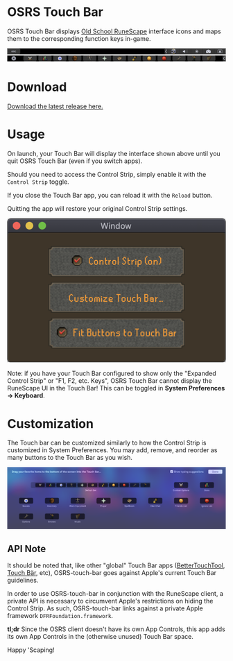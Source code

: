 # OSRS Touch Bar
OSRS Touch Bar displays [Old School RuneScape](http://oldschool.runescape.com) interface icons and maps them to the corresponding function keys in-game. 

![Touch bar screenshot](./docs/touchBarScreenshot.png)





# Download

[Download the latest release here.](https://github.com/pg8wood/OSRS-touch-bar/releases/download/1.0/OSRS-touch-bar-1.0.dmg)

# Usage

On launch, your Touch Bar will display the interface shown above until you quit OSRS Touch Bar (even if you switch apps). 

Should you need to access the Control Strip, simply enable it with the `Control Strip` toggle.

If you close the Touch Bar app, you can reload it with the `Reload` button.

Quitting the app will restore your original Control Strip settings.

<!--Centered Image-->
<p align="center">
  <img src="./docs/appScreenshot.png"/>
</p>

Note: if you have your Touch Bar configured to show only the "Expanded Control Strip" or "F1, F2, etc. Keys", OSRS Touch Bar cannot display the RuneScape UI in the Touch Bar! This can be toggled in __System Preferences &rarr; Keyboard__. 

# Customization
The Touch bar can be customized similarly to how the Control Strip is customized in System Preferences. You may add, remove, and reorder as many buttons to the Touch Bar as you wish. 

![Touch bar customization UI screenshot](./docs/customization.png)

## API Note
It should be noted that, like other "global" Touch Bar apps ([BetterTouchTool](https://www.boastr.net/), [Touch Bär](https://github.com/a2/touch-baer), etc), OSRS-touch-bar goes against Apple's current Touch Bar guidelines.

In order to use OSRS-touch-bar in conjunction with the RuneScape client, a private API is necessary to circumvent Apple's restrictions on hiding the Control Strip. As such, OSRS-touch-bar links against a private Apple framework `DFRFoundation.framework`. 

__tl;dr__ Since the OSRS client doesn't have its own App Controls, this app adds its own App Controls in the (otherwise unused) Touch Bar space.

Happy 'Scaping! 

